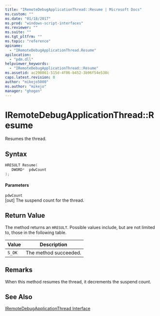 ```yaml
---
title: "IRemoteDebugApplicationThread::Resume | Microsoft Docs"
ms.custom: ""
ms.date: "01/18/2017"
ms.prod: "windows-script-interfaces"
ms.reviewer: ""
ms.suite: ""
ms.tgt_pltfrm: ""
ms.topic: "reference"
apiname: 
  - "IRemoteDebugApplicationThread.Resume"
apilocation: 
  - "pdm.dll"
helpviewer_keywords: 
  - "IRemoteDebugApplicationThread::Resume"
ms.assetid: ac290861-515d-4f06-b452-3b96f54e538c
caps.latest.revision: 8
author: "mikejo5000"
ms.author: "mikejo"
manager: "ghogen"
---
```

# IRemoteDebugApplicationThread::Resume
Resumes the thread.  
  
## Syntax  
  
```cpp
HRESULT Resume(  
   DWORD*  pdwCount  
);  
```  
  
#### Parameters  
 `pdwCount`  
 [out] The suspend count for the thread.  
  
## Return Value  
 The method returns an `HRESULT`. Possible values include, but are not limited to, those in the following table.  
  
|Value|Description|  
|-----------|-----------------|  
|`S_OK`|The method succeeded.|  
  
## Remarks  
 When this method resumes the thread, it decrements the suspend count.  
  
## See Also  
 [IRemoteDebugApplicationThread Interface](../../winscript/reference/iremotedebugapplicationthread-interface.md)